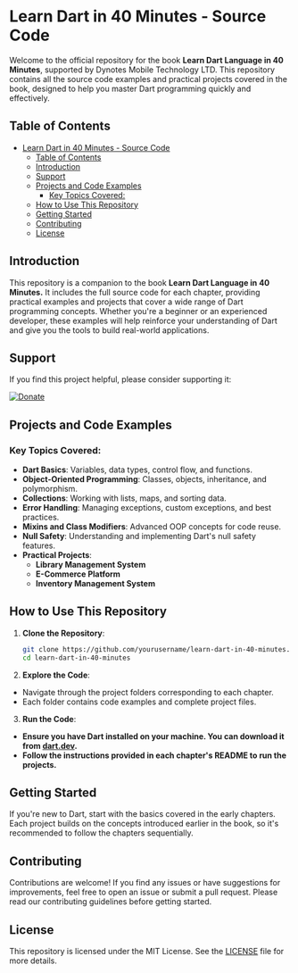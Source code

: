 # Learn Dart in 40 Minutes - Source Code

Welcome to the official repository for the book **Learn Dart Language in 40 Minutes**, supported by Dynotes Mobile Technology LTD. This repository contains all the source code examples and practical projects covered in the book, designed to help you master Dart programming quickly and effectively.

## Table of Contents

- [Learn Dart in 40 Minutes - Source Code](#learn-dart-in-40-minutes---source-code)
	- [Table of Contents](#table-of-contents)
	- [Introduction](#introduction)
	- [Support](#support)
	- [Projects and Code Examples](#projects-and-code-examples)
		- [Key Topics Covered:](#key-topics-covered)
	- [How to Use This Repository](#how-to-use-this-repository)
	- [Getting Started](#getting-started)
	- [Contributing](#contributing)
	- [License](#license)

## Introduction

This repository is a companion to the book **Learn Dart Language in 40 Minutes.** It includes the full source code for each chapter, providing practical examples and projects that cover a wide range of Dart programming concepts. Whether you're a beginner or an experienced developer, these examples will help reinforce your understanding of Dart and give you the tools to build real-world applications.

## Support

If you find this project helpful, please consider supporting it:

[![Donate](https://img.shields.io/badge/Donate-PayPal-blue.svg)](https://www.paypal.com/donate/?hosted_button_id=4UYTZDTVXGJZ2)

## Projects and Code Examples

### Key Topics Covered:
- **Dart Basics**: Variables, data types, control flow, and functions.
- **Object-Oriented Programming**: Classes, objects, inheritance, and polymorphism.
- **Collections**: Working with lists, maps, and sorting data.
- **Error Handling**: Managing exceptions, custom exceptions, and best practices.
- **Mixins and Class Modifiers**: Advanced OOP concepts for code reuse.
- **Null Safety**: Understanding and implementing Dart's null safety features.
- **Practical Projects**:
  - **Library Management System**
  - **E-Commerce Platform**
  - **Inventory Management System**

## How to Use This Repository

1. **Clone the Repository**:
   ```bash
   git clone https://github.com/yourusername/learn-dart-in-40-minutes.git
   cd learn-dart-in-40-minutes

2. **Explore the Code**:

- Navigate through the project folders corresponding to each chapter.
- Each folder contains code examples and complete project files.

3. **Run the Code**:

- **Ensure you have Dart installed on your machine. You can download it from [dart.dev](https://dart.dev).**
- **Follow the instructions provided in each chapter's README to run the projects.**

## Getting Started

If you're new to Dart, start with the basics covered in the early chapters. Each project builds on the concepts introduced earlier in the book, so it's recommended to follow the chapters sequentially.

## Contributing

Contributions are welcome! If you find any issues or have suggestions for improvements, feel free to open an issue or submit a pull request. Please read our contributing guidelines before getting started.

## License

This repository is licensed under the MIT License. See the [LICENSE](LICENSE) file for more details.